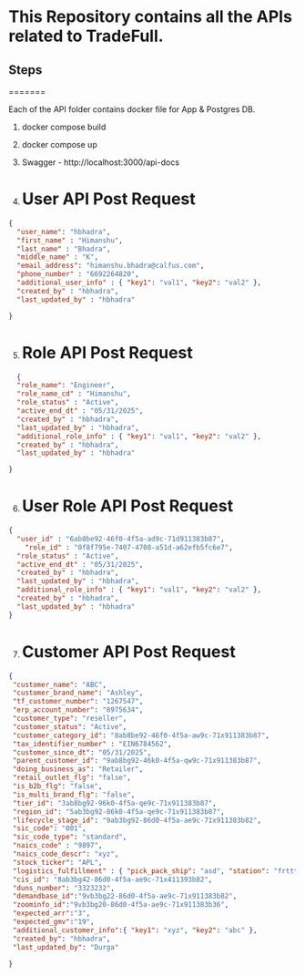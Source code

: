 # This Repository contains all the APIs related to TradeFull.

## Steps
=======

Each of the API folder contains docker file for App & Postgres DB.

1. docker compose build
2. docker compose up
3. Swagger - http://localhost:3000/api-docs

4. User API Post Request
   =====================
```json
{
  "user_name": "hbhadra",
  "first_name" : "Himanshu",
  "last_name" : "Bhadra",
  "middle_name" : "K",
  "email_address": "himanshu.bhadra@calfus.com",
  "phone_number" : "6692264820",
  "additional_user_info" : { "key1": "val1", "key2": "val2" },
  "created_by" : "hbhadra",
  "last_updated_by" : "hbhadra"

}
```
5. Role API Post Request
   =====================
```json
  {
  "role_name": "Engineer",
  "role_name_cd" : "Himanshu",
  "role_status" : "Active",
  "active_end_dt" : "05/31/2025",
  "created_by" : "hbhadra",
  "last_updated_by" : "hbhadra",
  "additional_role_info" : { "key1": "val1", "key2": "val2" },
  "created_by" : "hbhadra",
  "last_updated_by" : "hbhadra"

}
```
6. User Role API Post Request
   ==========================
```json
{
  "user_id" : "6ab8be92-46f0-4f5a-ad9c-71d911383b87",
	"role_id" : "0f8f795e-7407-4708-a51d-a62efb5fc6e7",
  "role_status" : "Active",
  "active_end_dt" : "05/31/2025",
  "created_by" : "hbhadra",
  "last_updated_by" : "hbhadra",
  "additional_role_info" : { "key1": "val1", "key2": "val2" },
  "created_by" : "hbhadra",
  "last_updated_by" : "hbhadra"
}
```
7. Customer API Post Request
   =========================

```json
{
 "customer_name": "ABC",
 "customer_brand_name": "Ashley",
 "tf_customer_number": "1267547",
 "erp_account_number": "8975634",
 "customer_type": "reseller",
 "customer_status": "Active",
 "customer_category_id": "8ab8be92-46f0-4f5a-aw9c-71x911383b87",
 "tax_identifier_number" : "EIN6784562",
 "customer_since_dt": "05/31/2025",
 "parent_customer_id": "9ab8bg92-46k0-4f5a-qw9c-71x911383b87",
 "doing_business_as": "Retailer",
 "retail_outlet_flg": "false",
 "is_b2b_flg": "false",
 "is_multi_brand_flg": "false",
 "tier_id": "3ab8bg92-96k0-4f5a-qe9c-71x911383b87",
 "region_id": "5ab3bg92-86k0-4f5a-qe9c-71x911383b87",
 "lifecycle_stage_id": "9ab3bg92-86d0-4f5a-ae9c-71x911383b82",
 "sic_code": "001",
 "sic_code_type": "standard",
 "naics_code" : "9897",
 "naics_code_descr": "xyz",
 "stock_ticker": "APL",
 "logistics_fulfillment" : { "pick_pack_ship": "asd", "station": "frtttt", "wms": "erxcc" },
 "cis_id": "8ab3bg42-86d0-4f5a-ae9c-71x411393b82",
 "duns_number": "3323232",
 "demandbase_id":"9vb3bg22-86d0-4f5a-ae9c-71x911383b82",
 "zoominfo_id":"9vb3bg20-86d0-4f5a-ae9c-71x911383b36",
 "expected_arr":"3",
 "expected_gmv":"19",
 "additional_customer_info":{ "key1": "xyz", "key2": "abc" },
 "created_by": "hbhadra",
 "last_updated_by": "Durga"

}
```


   


